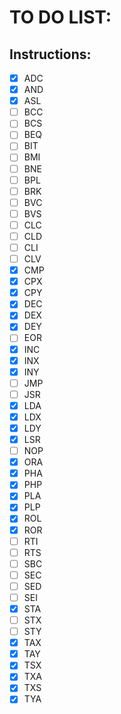 # TO DO LIST:
## Instructions:
- [x] ADC
- [x] AND
- [x] ASL
- [ ] BCC
- [ ] BCS
- [ ] BEQ
- [ ] BIT
- [ ] BMI
- [ ] BNE
- [ ] BPL
- [ ] BRK
- [ ] BVC
- [ ] BVS
- [ ] CLC
- [ ] CLD
- [ ] CLI
- [ ] CLV
- [x] CMP
- [x] CPX
- [x] CPY
- [x] DEC
- [x] DEX
- [x] DEY
- [ ] EOR
- [x] INC
- [x] INX
- [x] INY
- [ ] JMP
- [ ] JSR
- [x] LDA
- [x] LDX
- [x] LDY
- [x] LSR
- [ ] NOP
- [x] ORA
- [x] PHA
- [x] PHP
- [x] PLA
- [x] PLP
- [x] ROL
- [x] ROR
- [ ] RTI
- [ ] RTS
- [ ] SBC
- [ ] SEC
- [ ] SED
- [ ] SEI
- [x] STA
- [ ] STX
- [ ] STY
- [x] TAX
- [x] TAY
- [x] TSX
- [x] TXA
- [x] TXS
- [x] TYA
